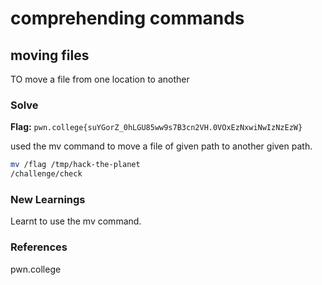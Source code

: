 # comprehending commands

## moving files
TO move a file from one location to another

### Solve
**Flag:** `pwn.college{suYGorZ_0hLGU85ww9s7B3cn2VH.0VOxEzNxwiNwIzNzEzW}`

used the mv command to move a file of given path to another given path.

```bash
mv /flag /tmp/hack-the-planet
/challenge/check
```

### New Learnings
Learnt to use the mv command.

### References 
pwn.college
